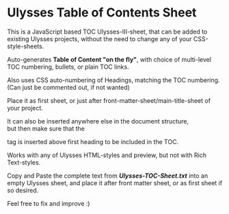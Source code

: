 # Ulysses Table of Contents Sheet

This is a JavaScript based TOC Ulysses-III-sheet, that can be added to existing Ulysses projects, without the need to change any of your CSS-style-sheets.

Auto-generates **Table of Content "on the fly"**, with choice of multi-level TOC numbering, bullets, or plain TOC links.

Also uses CSS auto-numbering of Headings, matching the TOC numbering.  
(Can just be commented out, if not wanted)

Place it as first sheet, or just after front-matter-sheet/main-title-sheet of your project.

It can also be inserted anywhere else in the document structure,  
but then make sure that the <div id="contents"> tag is inserted above first heading to be included in the TOC.

Works with any of Ulysses HTML-styles and preview, but not with Rich Text-styles.

Copy and Paste the complete text from **_Ulysses-TOC-Sheet.txt_** into an empty Ulysses sheet, and place it after front matter sheet, or as first sheet if so desired.

Feel free to fix and improve :)
